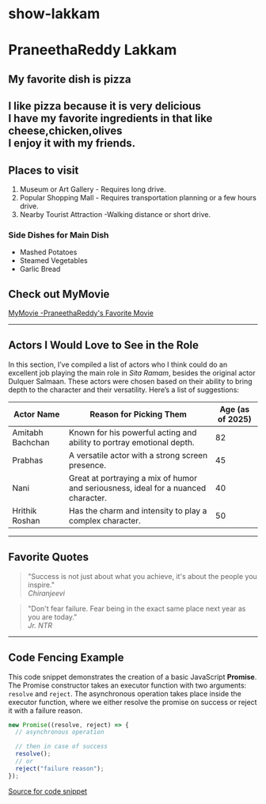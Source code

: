 # show-lakkam
# PraneethaReddy Lakkam
## My favorite dish is pizza
I like **pizza** because it is very **delicious**<br>
I have my favorite ingredients in that like cheese,**chicken**,olives<br>
I enjoy it with my **friends**.
---
## Places to visit
1. Museum or Art Gallery - Requires long drive.
3. Popular Shopping Mall - Requires transportation planning or a few hours drive.
4. Nearby Tourist Attraction -Walking distance or short drive.

### Side Dishes for Main Dish
- Mashed Potatoes  
- Steamed Vegetables  
- Garlic Bread

## Check out MyMovie
[MyMovie -PraneethaReddy's Favorite Movie](MyMovie.md)

---

## Actors I Would Love to See in the Role
In this section, I’ve compiled a list of actors who I think could do an excellent job playing the main role in *Sita Ramam*, besides the original actor Dulquer Salmaan. These actors were chosen based on their ability to bring depth to the character and their versatility. Here’s a list of suggestions:

| Actor Name             | Reason for Picking Them                                            | Age (as of 2025) |
|------------------------|--------------------------------------------------------------------|------------------|
| Amitabh Bachchan       | Known for his powerful acting and ability to portray emotional depth. | 82               |
| Prabhas                | A versatile actor with a strong screen presence.                    | 45               |
| Nani                   | Great at portraying a mix of humor and seriousness, ideal for a nuanced character. | 40               |
| Hrithik Roshan         | Has the charm and intensity to play a complex character.            | 50               |
---

## Favorite Quotes
> "Success is not just about what you achieve, it's about the people you inspire."  
*Chiranjeevi*

> "Don't fear failure. Fear being in the exact same place next year as you are today."  
*Jr. NTR*
---

## Code Fencing Example
This code snippet demonstrates the creation of a basic JavaScript **Promise**. The Promise constructor takes an executor function with two arguments: `resolve` and `reject`. The asynchronous operation takes place inside the executor function, where we either resolve the promise on success or reject it with a failure reason.
```javascript
new Promise((resolve, reject) => {
  // asynchronous operation

  // then in case of success
  resolve();
  // or
  reject("failure reason");
});
```

[Source for code snippet](https://code.pieces.app/collections/javascript)